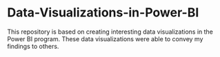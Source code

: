 # Data-Visualizations-in-Power-BI
This repository is based on creating interesting data visualizations in the Power BI program. These data visualizations were able to convey my findings to others.
